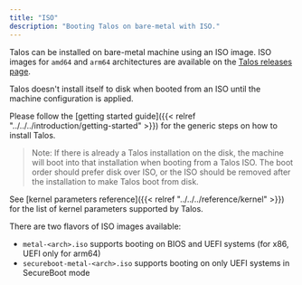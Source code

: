 ```yaml
---
title: "ISO"
description: "Booting Talos on bare-metal with ISO."
---
```


Talos can be installed on bare-metal machine using an ISO image.
ISO images for `amd64` and `arm64` architectures are available on the [Talos releases page](https://github.com/siderolabs/talos/releases/latest/).

Talos doesn't install itself to disk when booted from an ISO until the machine configuration is applied.

Please follow the [getting started guide]({{< relref "../../../introduction/getting-started" >}}) for the generic steps on how to install Talos.

> Note: If there is already a Talos installation on the disk, the machine will boot into that installation when booting from a Talos ISO.
> The boot order should prefer disk over ISO, or the ISO should be removed after the installation to make Talos boot from disk.

See [kernel parameters reference]({{< relref "../../../reference/kernel" >}}) for the list of kernel parameters supported by Talos.

There are two flavors of ISO images available:

* `metal-<arch>.iso` supports booting on BIOS and UEFI systems (for x86, UEFI only for arm64)
* `secureboot-metal-<arch>.iso` supports booting on only UEFI systems in SecureBoot mode
